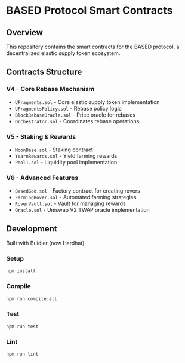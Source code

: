 # BASED Protocol Smart Contracts

## Overview
This repository contains the smart contracts for the BASED protocol, a decentralized elastic supply token ecosystem.

## Contracts Structure

### V4 - Core Rebase Mechanism
- `UFragments.sol` - Core elastic supply token implementation
- `UFragmentsPolicy.sol` - Rebase policy logic
- `BlockRebaseOracle.sol` - Price oracle for rebases
- `Orchestrator.sol` - Coordinates rebase operations

### V5 - Staking & Rewards
- `MoonBase.sol` - Staking contract
- `YearnRewards.sol` - Yield farming rewards
- `Pool1.sol` - Liquidity pool implementation

### V6 - Advanced Features
- `BasedGod.sol` - Factory contract for creating rovers
- `FarmingRover.sol` - Automated farming strategies
- `RoverVault.sol` - Vault for managing rewards
- `Oracle.sol` - Uniswap V2 TWAP oracle implementation

## Development

Built with Buidler (now Hardhat)

### Setup
```bash
npm install
```

### Compile
```bash
npm run compile:all
```

### Test
```bash
npm run test
```

### Lint
```bash
npm run lint
```

